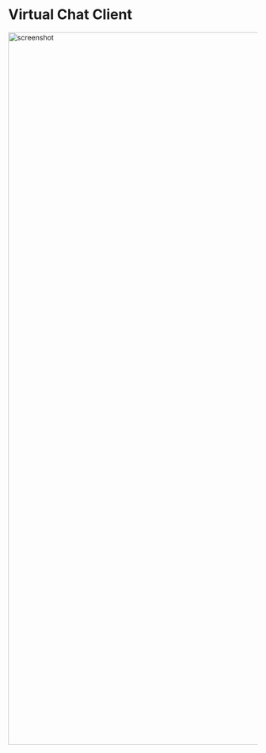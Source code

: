 # Virtual Chat Client

<img width="1440" alt="screenshot" src="https://user-images.githubusercontent.com/29158616/42409650-82e8a434-8218-11e8-9499-893965ce4e32.png">
